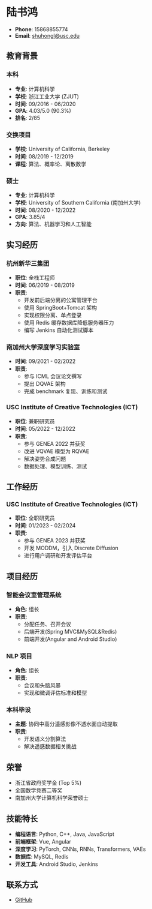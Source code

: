 # 陆书鸿

- **Phone**: 15868855774
- **Email**: [shuhongl@usc.edu](mailto:shuhongl@usc.edu)

## 教育背景

### 本科
- **专业**: 计算机科学
- **学校**: 浙江工业大学 (ZJUT)
- **时间**: 09/2016 - 06/2020
- **GPA**: 4.03/5.0 (90.3%)
- **排名**: 2/85

### 交换项目
- **学校**: University of California, Berkeley
- **时间**: 08/2019 - 12/2019
- **课程**: 算法、概率论、离散数学

### 硕士
- **专业**: 计算机科学
- **学校**: University of Southern California (南加州大学)
- **时间**: 08/2020 - 12/2022
- **GPA**: 3.85/4
- **方向**: 算法、机器学习和人工智能

## 实习经历

### 杭州新华三集团
- **职位**: 全栈工程师
- **时间**: 06/2019 - 08/2019
- **职责**:
  - 开发前后端分离的公寓管理平台
  - 使用 SpringBoot+Tomcat 架构
  - 实现权限分离、单点登录
  - 使用 Redis 缓存数据库降低服务器压力
  - 编写 Jenkins 自动化测试脚本

### 南加州大学深度学习实验室
- **时间**: 09/2021 - 02/2022
- **职责**:
  - 参与 ICML 会议论文撰写
  - 提出 DQVAE 架构
  - 完成 benchmark 复现、训练和测试

### USC Institute of Creative Technologies (ICT)
- **职位**: 兼职研究员
- **时间**: 05/2022 - 12/2022
- **职责**:
  - 参与 GENEA 2022 并获奖
  - 改进 VQVAE 模型为 RQVAE
  - 解决姿势合成问题
  - 数据处理、模型训练、测试

## 工作经历

### USC Institute of Creative Technologies (ICT)
- **职位**: 全职研究员
- **时间**: 01/2023 - 02/2024
- **职责**:
  - 参与 GENEA 2023 并获奖
  - 开发 MODDM，引入 Discrete Diffusion
  - 进行用户调研和开发评估平台

## 项目经历

### 智能会议室管理系统
- **角色**: 组长
- **职责**:
  - 分配任务、召开会议
  - 后端开发(Spring MVC&MySQL&Redis)
  - 前端开发(Angular and Android Studio)

### NLP 项目
- **角色**: 组长
- **职责**:
  - 会议和头脑风暴
  - 实现和微调评估标准和模型

### 本科毕设
- **主题**: 协同中高分遥感影像不透水面自动提取
- **职责**:
  - 开发语义分割算法
  - 解决遥感数据相关挑战

## 荣誉

- 浙江省政府奖学金 (Top 5%)
- 全国数学竞赛二等奖
- 南加州大学计算机科学荣誉硕士

## 技能特长

- **编程语言**: Python, C++, Java, JavaScript
- **前端框架**: Vue, Angular
- **深度学习**: PyTorch, CNNs, RNNs, Transformers, VAEs
- **数据库**: MySQL, Redis
- **开发工具**: Android Studio, Jenkins

## 联系方式

- [GitHub](https://github.com/your-github-username)